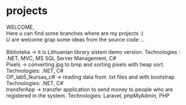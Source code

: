 # projects
WELCOME,<br>
Here u can find some branches where are my projects :)<br>
U are welcome grap some ideas from the source code ...<br><br>
Biblioteka -> it is Lithuanian library sistem demo version. Technologies : .NET, MVC, MS SQL Server Management, C#<br>
Pixels -> converting jpg to bmp and sorting pixels with heap sort. Technologies: .NET, C#<br>
OP_lab5_1kursas_c# -> reading data from .txt files and with bootstrap Technologies: .NET, C#<br>
transferApp -> transfer application to send money to people who are registered in the system. Technologies: Laravel, phpMyAdmin, PHP<br>
